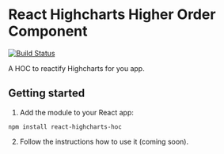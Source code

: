 # React Highcharts Higher Order Component

[![Build Status](https://travis-ci.org/beestripes/react-highcharts-hoc.svg?branch=master&)](https://travis-ci.org/beestripes/react-highcharts-hoc)

A HOC to reactify Highcharts for you app.


## Getting started

1. Add the module to your React app:

`npm install react-highcharts-hoc`


2. Follow the instructions how to use it (coming soon).
